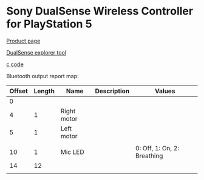# Sony DualSense Wireless Controller for PlayStation 5

[Product page](https://www.playstation.com/en-us/accessories/dualsense-wireless-controller/)

[DualSense explorer tool](https://nondebug.github.io/dualsense/dualsense-explorer.html)

[c code](https://android.googlesource.com/kernel/msm.git/+/9882769164efdf1f2e1673bce4be1d1092ed89b2%5E%21/)

Bluetooth output report map:

| Offset | Length | Name        | Description | Values                      |
|--------|--------|-------------|-------------|-----------------------------|
| 0      |        |             |             |                             |
| 4      | 1      | Right motor |             |                             |
| 5      | 1      | Left motor  |             |                             |
|        |        |             |             |                             |
| 10     | 1      | Mic LED     |             | 0: Off, 1: On, 2: Breathing |
| 14     | 12     |             |             |                             |
|        |        |             |             |                             |

